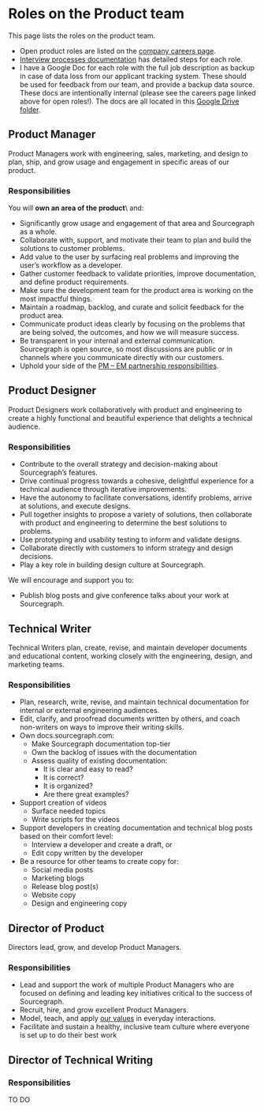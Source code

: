 # Roles on the Product team

This page lists the roles on the product team.

- Open product roles are listed on the [company careers page](https://boards.greenhouse.io/sourcegraph91).
- [Interview processes documentation](./interviews/index.md) has detailed steps for each role.
- I have a Google Doc for each role with the full job description as backup in case of data loss from our applicant tracking system. These should be used for feedback from our team, and provide a backup data source. These docs are intentionally internal (please see the careers page linked above for open roles!). The docs are all located in this [Google Drive folder](https://drive.google.com/drive/folders/1a4yzjbqICYXMI7OLmDEDSK0BZD7EMydx?usp=sharing).

## Product Manager

Product Managers work with engineering, sales, marketing, and design to plan, ship, and grow usage and engagement in specific areas of our product.

### Responsibilities

You will **own an area of the product**\ and:

- Significantly grow usage and engagement of that area and Sourcegraph as a whole.
- Collaborate with, support, and motivate their team to plan and build the solutions to customer problems.
- Add value to the user by surfacing real problems and improving the user’s workflow as a developer.
- Gather customer feedback to validate priorities, improve documentation, and define product requirements.
- Make sure the development team for the product area is working on the most impactful things.
- Maintain a roadmap, backlog, and curate and solicit feedback for the product area.
- Communicate product ideas clearly by focusing on the problems that are being solved, the outcomes, and how we will measure success.
- Be transparent in your internal and external communication. Sourcegraph is open source, so most discussions are public or in channels where you communicate directly with our customers.
- Uphold your side of the [PM – EM partnership responsibilities](product_manager_engineering_manager_responsibilities.md).

## Product Designer

Product Designers work collaboratively with product and engineering to create a highly functional and beautiful experience that delights a technical audience.

### Responsibilities

- Contribute to the overall strategy and decision-making about Sourcegraph’s features.
- Drive continual progress towards a cohesive, delightful experience for a technical audience through iterative improvements.
- Have the autonomy to facilitate conversations, identify problems, arrive at solutions, and execute designs.
- Pull together insights to propose a variety of solutions, then collaborate with product and engineering to determine the best solutions to problems.
- Use prototyping and usability testing to inform and validate designs.
- Collaborate directly with customers to inform strategy and design decisions.
- Play a key role in building design culture at Sourcegraph.

We will encourage and support you to:

- Publish blog posts and give conference talks about your work at Sourcegraph.

## Technical Writer

Technical Writers plan, create, revise, and maintain developer documents and educational content, working closely with the engineering, design, and marketing teams.

### Responsibilities

- Plan, research, write, revise, and maintain technical documentation for internal or external engineering audiences.
- Edit, clarify, and proofread documents written by others, and coach non-writers on ways to improve their writing skills.
- Own docs.sourcegraph.com:
  - Make Sourcegraph documentation top-tier
  - Own the backlog of issues with the documentation
  - Assess quality of existing documentation:
    - It is clear and easy to read?
    - It is correct?
    - It is organized?
    - Are there great examples?
- Support creation of videos
  - Surface needed topics
  - Write scripts for the videos
- Support developers in creating documentation and technical blog posts based on their comfort level:
  - Interview a developer and create a draft, or
  - Edit copy written by the developer
- Be a resource for other teams to create copy for:
  - Social media posts
  - Marketing blogs
  - Release blog post(s)
  - Website copy
  - Design and engineering copy

## Director of Product

Directors lead, grow, and develop Product Managers.

### Responsibilities

- Lead and support the work of multiple Product Managers who are focused on defining and leading key initiatives critical to the success of Sourcegraph.
- Recruit, hire, and grow excellent Product Managers.
- Model, teach, and apply [our values](../../company/values.md) in everyday interactions.
- Facilitate and sustain a healthy, inclusive team culture where everyone is set up to do their best work

## Director of Technical Writing

### Responsibilities

TO DO
